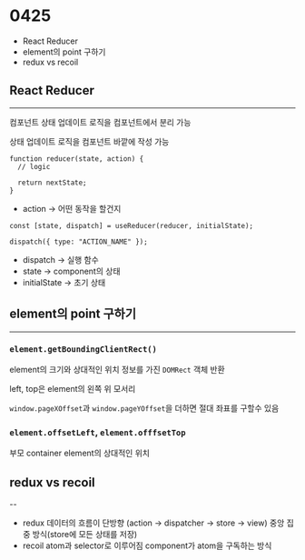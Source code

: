 # 0425

- React Reducer
- element의 point 구하기
- redux vs recoil

## React Reducer

---

컴포넌트 상태 업데이트 로직을 컴포넌트에서 분리 가능

상태 업데이트 로직을 컴포넌트 바깥에 작성 가능

```tsx
function reducer(state, action) {
  // logic

  return nextState;
}
```

- action → 어떤 동작을 할건지

```tsx
const [state, dispatch] = useReducer(reducer, initialState);

dispatch({ type: "ACTION_NAME" });
```

- dispatch → 실행 함수
- state → component의 상태
- initialState → 초기 상태

## element의 point 구하기

---

### `element.getBoundingClientRect()`

element의 크기와 상대적인 위치 정보를 가진 `DOMRect` 객체 반환

left, top은 element의 왼쪽 위 모서리

`window.pageXOffset`과 `window.pageYOffset`을 더하면 절대 좌표를 구할수 있음

### `element.offsetLeft`, `element.offfsetTop`

부모 container element의 상대적인 위치

## redux vs recoil

--

- redux
  데이터의 흐름이 단방향 (action → dispatcher → store → view)
  중앙 집중 방식(store에 모든 상태를 저장)
- recoil
  atom과 selector로 이루어짐
  component가 atom을 구독하는 방식
